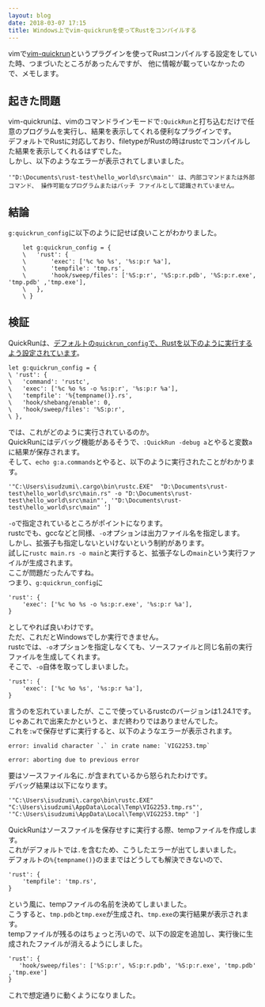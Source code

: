 ```yaml
---
layout: blog
date: 2018-03-07 17:15
title: Windows上でvim-quickrunを使ってRustをコンパイルする
---
```

vimで[vim-quickrun](https://github.com/thinca/vim-quickrun)というプラグインを使ってRustコンパイルする設定をしていた時、つまづいたところがあったんですが、
他に情報が載っていなかったので、メモします。

## 起きた問題

vim-quickrunは、vimのコマンドラインモードで`:QuickRun`と打ち込むだけで任意のプログラムを実行し、結果を表示してくれる便利なプラグインです。  
デフォルトでRustに対応しており、filetypeがRustの時はrustcでコンパイルした結果を表示してくれるはずでした。  
しかし、以下のようなエラーが表示されてしまいました。  
```
'"D:\Documents\rust-test\hello_world\src\main"' は、内部コマンドまたは外部コマンド、 操作可能なプログラムまたはバッチ ファイルとして認識されていません。
```

## 結論

`g:quickrun_config`に以下のように記せば良いことがわかりました。
```vim
    let g:quickrun_config = {
    \   'rust': {
    \       'exec': ['%c %o %s', '%s:p:r %a'],
    \       'tempfile': 'tmp.rs',
    \       'hook/sweep/files': ['%S:p:r', '%S:p:r.pdb', '%S:p:r.exe', 'tmp.pdb' ,'tmp.exe'],
    \   },
    \ }
```

## 検証

QuickRunは、[デフォルトの`quickrun_config`で、Rustを以下のように実行するよう設定されています](https://github.com/thinca/vim-quickrun/blob/8d864e7feb7ac9dded84808f76fcb3fcd3ed8ae3/autoload/quickrun.vim#L454)。
``` vim
let g:quickrun_config = {
\ 'rust': { 
\   'command': 'rustc', 
\   'exec': ['%c %o %s -o %s:p:r', '%s:p:r %a'], 
\   'tempfile': '%{tempname()}.rs', 
\   'hook/shebang/enable': 0, 
\   'hook/sweep/files': '%S:p:r', 
\ },
```
では、これがどのように実行されているのか。  
QuickRunにはデバッグ機能があるそうで、`:QuickRun -debug a`とやると変数`a`に結果が保存されます。  
そして、`echo g:a.commands`とやると、以下のように実行されたことがわかります。

```
'"C:\Users\isudzumi\.cargo\bin\rustc.EXE"  "D:\Documents\rust-test\hello_world\src\main.rs" -o "D:\Documents\rust-test\hello_world\src\main"', '"D:\Documents\rust-test\hello_world\src\main" ']
```

`-o`で指定されているところがポイントになります。  
rustcでも、gccなどと同様、`-o`オプションは出力ファイル名を指定します。  
しかし、拡張子も指定しないといけないという制約があります。  
試しに`rustc main.rs -o main`と実行すると、拡張子なしの`main`という実行ファイルが生成されます。  
ここが問題だったんですね。  
つまり、`g:quickrun_config`に
``` vim
'rust': {
    'exec': ['%c %o %s -o %s:p:r.exe', '%s:p:r %a'],
}
```
としてやれば良いわけです。  
ただ、これだとWindowsでしか実行できません。  
rustcでは、`-o`オプションを指定しなくても、ソースファイルと同じ名前の実行ファイルを生成してくれます。  
そこで、`-o`自体を取ってしまいました。  
``` vim
'rust': {
    'exec': ['%c %o %s', '%s:p:r %a'],
}
```
言うのを忘れていましたが、ここで使っているrustcのバージョンは1.24.1です。  
じゃあこれで出来たかというと、まだ終わりではありませんでした。  
これを`:w`で保存せずに実行すると、以下のようなエラーが表示されます。  
```
error: invalid character `.` in crate name: `VIG2253.tmp`

error: aborting due to previous error

```
要はソースファイル名に`.`が含まれているから怒られたわけです。  
デバッグ結果は以下になります。
```
'"C:\Users\isudzumi\.cargo\bin\rustc.EXE"  "C:\Users\isudzumi\AppData\Local\Temp\VIG2253.tmp.rs"',
'"C:\Users\isudzumi\AppData\Local\Temp\VIG2253.tmp" ']
```
QuickRunはソースファイルを保存せすに実行する際、tempファイルを作成します。  
これがデフォルトでは`.`を含むため、こうしたエラーが出てしまいました。  
デフォルトの`%{tempname()}`のままではどうしても解決できないので、
``` vim
'rust': {
    'tempfile': 'tmp.rs',
}
```
という風に、tempファイルの名前を決めてしまいました。  
こうすると、`tmp.pdb`と`tmp.exe`が生成され、`tmp.exe`の実行結果が表示されます。  
tempファイルが残るのはちょっと汚いので、以下の設定を追加し、実行後に生成されたファイルが消えるようにしました。
``` vim
'rust': {
   'hook/sweep/files': ['%S:p:r', %S:p:r.pdb', '%S:p:r.exe', 'tmp.pdb' ,'tmp.exe']
}
```
これで想定通りに動くようになりました。
